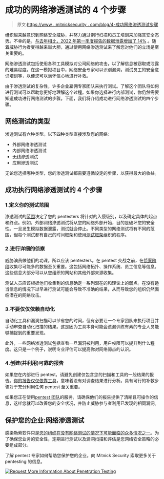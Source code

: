 # 成功的网络渗透测试的 4 个步骤

> 原文:[https://www . mitnicksecurity . com/blog/4-成功网络渗透测试步骤](https://www.mitnicksecurity.com/blog/4-steps-for-successful-network-penetration-testing)

组织越来越意识到网络安全威胁，并努力通过例行扫描和员工培训来加强其安全态势。不幸的是，[与去年相比，2022 年第一季度报告的数据泄露增加了 14%](https://www.crn.com/news/security/the-10-biggest-data-breaches-of-2022-so-far-) 。随着威胁行为者变得越来越大胆，通过使用网络渗透测试来了解您对他们的立场是至关重要的。

网络渗透测试包括使用各种工具模拟对公司网络的攻击，以了解信息被窃取或泄露的难易程度。在这一模拟项目中，网络安全专家可以识别漏洞，测试员工的安全意识培训等，以便您可以满怀信心地进行补救。

由于渗透测试的复杂性，许多企业雇佣专家团队来执行测试。了解这个团队将如何进行测试可以帮助您更好地理解这个过程。如果你选择进行内部测试，你仍然需要知道成功进行网络测试的步骤。下面，我们将介绍成功进行网络渗透测试的四个步骤。

## 网络测试的类型

渗透测试有六种类型。以下四种类型直接涉及您的网络:

*   外部网络渗透测试
*   内部网络渗透测试
*   无线渗透测试
*   应用渗透测试

无论您选择哪种类型，您的渗透测试都需要遵循设定的步骤，以获得最大的收益。

## 成功执行网络渗透测试的 4 个步骤

### 1.定义你的测试范围

渗透测试的[范围](https://theqalead.com/network-penetration-testing/#step-1)决定了您的 pentesters 将针对的入侵级别，以及确定具体的起点和终点。例如，外部网络渗透测试将从您的网络外部开始，目的是破坏您的安全性。一旦发生模拟数据泄露，测试就会停止。不同类型的网络测试将有不同的范围，但每个测试都有自己的时间框架和使用[测试框架](https://www.mitnicksecurity.com/blog/what-is-a-pentest-framework)组织的程序。

### 2.进行详细的侦察

威胁演员做他们的功课，所以应该 pentesters。在 pentest 交战之前，在[侦察阶段](https://www.eccouncil.org/cybersecurity-exchange/penetration-testing/penetration-testing-phases/#:~:text=of%20these%20phases.-,Reconnaissance,accounts%2C%20and%20other%20relevant%20information)收集尽可能多的数据至关重要。这包括网络拓扑、操作系统、员工信息等信息。这些信息大部分可以从您组织的网站和其他外部来源收集。

测试人员应该根据他们收集到的信息确定一系列潜在的和理论上的弱点。在没有适当信息的情况下过早进行测试可能会导致不准确的结果，从而导致您的组织仍然面临潜在的网络攻击。

### 3.不要仅仅依赖自动化

自动化工具和漏洞扫描可以节省您的时间，但有必要让一个专家团队来执行项目并手动审查自动化扫描的结果。这是因为工具本身可能会遗漏训练有素的专业人员能够捕捉到的重要发现。

此外，一些网络渗透测试包括查看一旦漏洞被利用，用户权限可以提升到什么程度。这只是一个例子，说明专业评估可以提高你对网络弱点的认识。

### 4.创建(并利用)可靠的报告

如果您在内部进行 pentest，请避免创建仅包含您的扫描和工具的一般结果的报告。[你的报告仅仅依靠工具](https://resources.infosecinstitute.com/topic/7-common-penetration-testing-mistakes/)，意味着没有对调查结果进行分析。具有可行的补救步骤对于充分利用任何 pentest 至关重要。

如果您正在使用[pentest 团队](https://www.mitnicksecurity.com/global-ghost-team)的服务，请确保他们的报告提供了清晰且可操作的信息，这样您就可以改善您的安全状况，并防止威胁参与者利用已发现的相同漏洞。

## 保护您的企业:网络渗透测试

感染勒索软件只是[您的组织在没有网络测试的情况下可能面临的众多情况之一](https://www.mitnicksecurity.com/blog/what-could-happen-without-external-penetration-testing)。为了确保您业务的安全性，定期进行测试以及漏洞扫描和评估是您网络安全策略的必要组成部分。

了解 pentest 专家如何帮助您保护您的企业。向 Mitnick Security 索取更多关于 pentesting 的信息。

[![Request More Information About Penetration Testing](../Images/990ef950d4dd3a7f4689a4ca74ae8935.png)](https://cta-redirect.hubspot.com/cta/redirect/3875471/5bb26a9e-2f79-4807-bd26-8d2fbefce162)